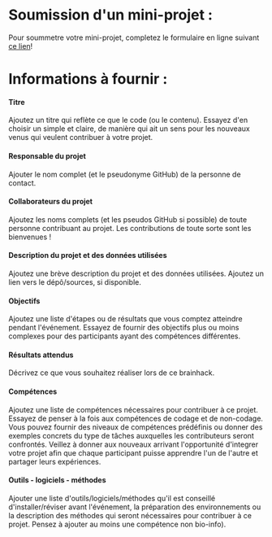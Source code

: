 # Soumission d'un mini-projet : 

Pour soummetre votre mini-projet,  completez le formulaire en ligne suivant [ce lien](https://forms.gle/oBUWEvkTDMHiL1h88)!

# Informations à fournir :

#### Titre

Ajoutez un titre qui reflète ce que le code (ou le contenu). Essayez d'en choisir un simple et claire, de manière qui ait un sens pour les nouveaux venus qui veulent contribuer à votre projet.

#### Responsable du projet

Ajouter le nom complet (et le pseudonyme GitHub) de la personne de contact.

#### Collaborateurs du projet

Ajoutez les noms complets (et les pseudos GitHub si possible) de toute personne contribuant au projet. Les contributions de toute sorte sont les bienvenues !

#### Description du projet et des données utilisées

Ajoutez une brève description du projet et des données utilisées. Ajoutez un lien vers le dépô/sources, si disponible. 

#### Objectifs

Ajoutez une liste d'étapes ou de résultats que vous comptez atteindre pendant l'événement. Essayez de fournir des objectifs plus ou moins complexes pour des participants ayant des compétences différentes.

#### Résultats attendus

Décrivez ce que vous souhaitez réaliser lors de ce brainhack.

#### Compétences 

Ajoutez une liste de compétences nécessaires pour contribuer à ce projet. Essayez de penser à la fois aux compétences de codage et de non-codage. Vous pouvez fournir des niveaux de compétences prédéfinis ou donner des exemples concrets du type de tâches auxquelles les contributeurs seront confrontés. Veillez à donner aux nouveaux arrivant l'opportunité d'integrer votre projet afin que chaque participant puisse apprendre l'un de l'autre et partager leurs expériences.

#### Outils - logiciels - méthodes

Ajouter une liste d'outils/logiciels/méthodes qu'il est conseillé d'installer/réviser avant l'événement, la préparation des environnements ou la description des méthodes qui seront nécessaires pour contribuer à ce projet. Pensez à ajouter au moins une compétence non bio-info).


